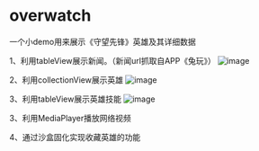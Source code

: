 # overwatch
一个小demo用来展示《守望先锋》英雄及其详细数据

1、利用tableView展示新闻。（新闻url抓取自APP《兔玩》）
 ![image](https://github.com/zhangxguang/overwatch-picture/blob/master/overwatch%20%E9%A6%96%E9%A1%B5.png)
 
2、利用collectionView展示英雄
![image](https://github.com/zhangxguang/overwatch-picture/blob/master/overwatch%20%E8%8B%B1%E9%9B%84.png)
 
3、利用tableView展示英雄技能 
![image](https://github.com/zhangxguang/overwatch-picture/blob/master/overwatch%20%E8%8B%B1%E9%9B%84%E6%8A%80%E8%83%BD%E5%B1%95%E7%A4%BA.png)



3、利用MediaPlayer播放网络视频

 
4、通过沙盒固化实现收藏英雄的功能

